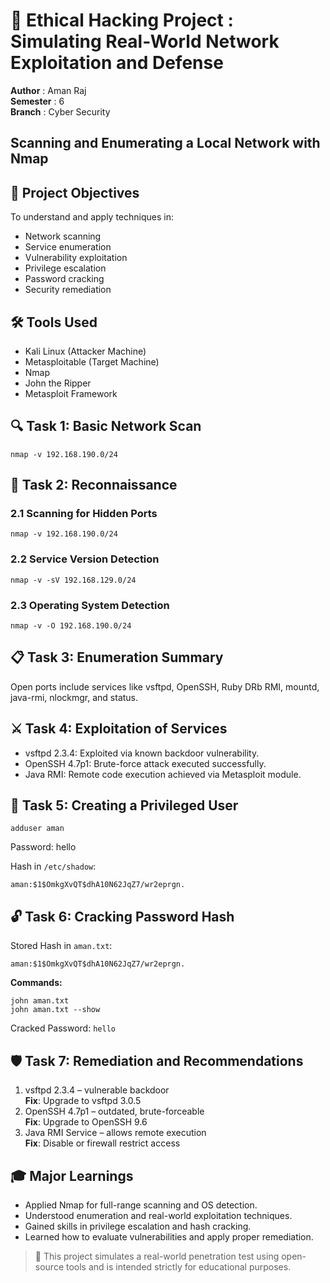 # 🔐 Ethical Hacking Project : Simulating Real-World Network Exploitation and Defense
**Author** : Aman Raj  
**Semester** : 6  
**Branch** : Cyber Security  

## Scanning and Enumerating a Local Network with Nmap

## 🎯 Project Objectives

To understand and apply techniques in:

- Network scanning
- Service enumeration
- Vulnerability exploitation
- Privilege escalation
- Password cracking
- Security remediation

## 🛠 Tools Used

- Kali Linux (Attacker Machine)
- Metasploitable (Target Machine)
- Nmap
- John the Ripper
- Metasploit Framework

## 🔍 Task 1: Basic Network Scan

```
nmap -v 192.168.190.0/24
```

## 🧭 Task 2: Reconnaissance

### 2.1 Scanning for Hidden Ports
```
nmap -v 192.168.190.0/24
```

### 2.2 Service Version Detection
```
nmap -v -sV 192.168.129.0/24
```

### 2.3 Operating System Detection
```
nmap -v -O 192.168.190.0/24
```

## 📋 Task 3: Enumeration Summary

Open ports include services like vsftpd, OpenSSH, Ruby DRb RMI, mountd, java-rmi, nlockmgr, and status.

## ⚔️ Task 4: Exploitation of Services

- vsftpd 2.3.4: Exploited via known backdoor vulnerability.
- OpenSSH 4.7p1: Brute-force attack executed successfully.
- Java RMI: Remote code execution achieved via Metasploit module.

## 👤 Task 5: Creating a Privileged User

```
adduser aman
```
Password: hello

Hash in `/etc/shadow`:
```
aman:$1$OmkgXvQT$dhA10N62JqZ7/wr2eprgn.
```

## 🔓 Task 6: Cracking Password Hash

Stored Hash in `aman.txt`:
```
aman:$1$OmkgXvQT$dhA10N62JqZ7/wr2eprgn.
```

**Commands:**
```
john aman.txt
john aman.txt --show
```
Cracked Password: `hello`

## 🛡️ Task 7: Remediation and Recommendations

1. vsftpd 2.3.4 – vulnerable backdoor  
   **Fix**: Upgrade to vsftpd 3.0.5  
2. OpenSSH 4.7p1 – outdated, brute-forceable  
   **Fix**: Upgrade to OpenSSH 9.6  
3. Java RMI Service – allows remote execution  
   **Fix**: Disable or firewall restrict access

## 🎓 Major Learnings

- Applied Nmap for full-range scanning and OS detection.
- Understood enumeration and real-world exploitation techniques.
- Gained skills in privilege escalation and hash cracking.
- Learned how to evaluate vulnerabilities and apply proper remediation.

> 📘 This project simulates a real-world penetration test using open-source tools and is intended strictly for educational purposes.
